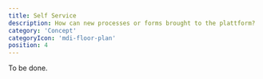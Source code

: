```yaml
---
title: Self Service
description: How can new processes or forms brought to the plattform?
category: 'Concept'
categoryIcon: 'mdi-floor-plan'
position: 4
---
```


To be done.
